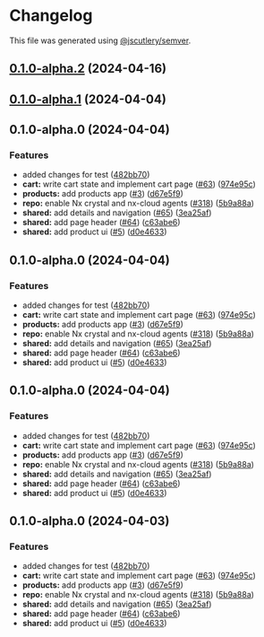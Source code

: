 # Changelog

This file was generated using [@jscutlery/semver](https://github.com/jscutlery/semver).

## [0.1.0-alpha.2](https://github.com/janasarcanys/nx-examples-test/compare/v0.1.0-alpha.1...v0.1.0-alpha.2) (2024-04-16)

## [0.1.0-alpha.1](https://github.com/janasarcanys/nx-examples-test/compare/v0.1.0-alpha.0...v0.1.0-alpha.1) (2024-04-04)

## 0.1.0-alpha.0 (2024-04-04)


### Features

* added changes for test ([482bb70](https://github.com/janasarcanys/nx-examples-test/commit/482bb7006f1c4eac874ae7d9738a3509c75c4409))
* **cart:** write cart state and implement cart page ([#63](https://github.com/janasarcanys/nx-examples-test/issues/63)) ([974e95c](https://github.com/janasarcanys/nx-examples-test/commit/974e95ca5b2804063839e52277e90f1130d3a6e9))
* **products:** add products app ([#3](https://github.com/janasarcanys/nx-examples-test/issues/3)) ([d67e5f9](https://github.com/janasarcanys/nx-examples-test/commit/d67e5f93a7ef0d6b2a6eafb568fa146963b97718))
* **repo:** enable Nx crystal and nx-cloud agents ([#318](https://github.com/janasarcanys/nx-examples-test/issues/318)) ([5b9a88a](https://github.com/janasarcanys/nx-examples-test/commit/5b9a88a7eb4b06e81dc07cb78b7d74653ffe2312))
* **shared:** add details and navigation ([#65](https://github.com/janasarcanys/nx-examples-test/issues/65)) ([3ea25af](https://github.com/janasarcanys/nx-examples-test/commit/3ea25af610969ad943b5848c853041f2c3812b3d))
* **shared:** add page header ([#64](https://github.com/janasarcanys/nx-examples-test/issues/64)) ([c63abe6](https://github.com/janasarcanys/nx-examples-test/commit/c63abe62eaee8ef3aa91b40b97fc8a8fee1a0857))
* **shared:** add product ui ([#5](https://github.com/janasarcanys/nx-examples-test/issues/5)) ([d0e4633](https://github.com/janasarcanys/nx-examples-test/commit/d0e46339fd2e96d883e68e1fb48cde5d14890180))

## 0.1.0-alpha.0 (2024-04-04)


### Features

* added changes for test ([482bb70](https://github.com/janasarcanys/nx-examples-test/commit/482bb7006f1c4eac874ae7d9738a3509c75c4409))
* **cart:** write cart state and implement cart page ([#63](https://github.com/janasarcanys/nx-examples-test/issues/63)) ([974e95c](https://github.com/janasarcanys/nx-examples-test/commit/974e95ca5b2804063839e52277e90f1130d3a6e9))
* **products:** add products app ([#3](https://github.com/janasarcanys/nx-examples-test/issues/3)) ([d67e5f9](https://github.com/janasarcanys/nx-examples-test/commit/d67e5f93a7ef0d6b2a6eafb568fa146963b97718))
* **repo:** enable Nx crystal and nx-cloud agents ([#318](https://github.com/janasarcanys/nx-examples-test/issues/318)) ([5b9a88a](https://github.com/janasarcanys/nx-examples-test/commit/5b9a88a7eb4b06e81dc07cb78b7d74653ffe2312))
* **shared:** add details and navigation ([#65](https://github.com/janasarcanys/nx-examples-test/issues/65)) ([3ea25af](https://github.com/janasarcanys/nx-examples-test/commit/3ea25af610969ad943b5848c853041f2c3812b3d))
* **shared:** add page header ([#64](https://github.com/janasarcanys/nx-examples-test/issues/64)) ([c63abe6](https://github.com/janasarcanys/nx-examples-test/commit/c63abe62eaee8ef3aa91b40b97fc8a8fee1a0857))
* **shared:** add product ui ([#5](https://github.com/janasarcanys/nx-examples-test/issues/5)) ([d0e4633](https://github.com/janasarcanys/nx-examples-test/commit/d0e46339fd2e96d883e68e1fb48cde5d14890180))

## 0.1.0-alpha.0 (2024-04-04)


### Features

* added changes for test ([482bb70](https://github.com/janasarcanys/nx-examples-test/commit/482bb7006f1c4eac874ae7d9738a3509c75c4409))
* **cart:** write cart state and implement cart page ([#63](https://github.com/janasarcanys/nx-examples-test/issues/63)) ([974e95c](https://github.com/janasarcanys/nx-examples-test/commit/974e95ca5b2804063839e52277e90f1130d3a6e9))
* **products:** add products app ([#3](https://github.com/janasarcanys/nx-examples-test/issues/3)) ([d67e5f9](https://github.com/janasarcanys/nx-examples-test/commit/d67e5f93a7ef0d6b2a6eafb568fa146963b97718))
* **repo:** enable Nx crystal and nx-cloud agents ([#318](https://github.com/janasarcanys/nx-examples-test/issues/318)) ([5b9a88a](https://github.com/janasarcanys/nx-examples-test/commit/5b9a88a7eb4b06e81dc07cb78b7d74653ffe2312))
* **shared:** add details and navigation ([#65](https://github.com/janasarcanys/nx-examples-test/issues/65)) ([3ea25af](https://github.com/janasarcanys/nx-examples-test/commit/3ea25af610969ad943b5848c853041f2c3812b3d))
* **shared:** add page header ([#64](https://github.com/janasarcanys/nx-examples-test/issues/64)) ([c63abe6](https://github.com/janasarcanys/nx-examples-test/commit/c63abe62eaee8ef3aa91b40b97fc8a8fee1a0857))
* **shared:** add product ui ([#5](https://github.com/janasarcanys/nx-examples-test/issues/5)) ([d0e4633](https://github.com/janasarcanys/nx-examples-test/commit/d0e46339fd2e96d883e68e1fb48cde5d14890180))

## 0.1.0-alpha.0 (2024-04-03)


### Features

* added changes for test ([482bb70](https://github.com/janasarcanys/nx-examples-test/commit/482bb7006f1c4eac874ae7d9738a3509c75c4409))
* **cart:** write cart state and implement cart page ([#63](https://github.com/janasarcanys/nx-examples-test/issues/63)) ([974e95c](https://github.com/janasarcanys/nx-examples-test/commit/974e95ca5b2804063839e52277e90f1130d3a6e9))
* **products:** add products app ([#3](https://github.com/janasarcanys/nx-examples-test/issues/3)) ([d67e5f9](https://github.com/janasarcanys/nx-examples-test/commit/d67e5f93a7ef0d6b2a6eafb568fa146963b97718))
* **repo:** enable Nx crystal and nx-cloud agents ([#318](https://github.com/janasarcanys/nx-examples-test/issues/318)) ([5b9a88a](https://github.com/janasarcanys/nx-examples-test/commit/5b9a88a7eb4b06e81dc07cb78b7d74653ffe2312))
* **shared:** add details and navigation ([#65](https://github.com/janasarcanys/nx-examples-test/issues/65)) ([3ea25af](https://github.com/janasarcanys/nx-examples-test/commit/3ea25af610969ad943b5848c853041f2c3812b3d))
* **shared:** add page header ([#64](https://github.com/janasarcanys/nx-examples-test/issues/64)) ([c63abe6](https://github.com/janasarcanys/nx-examples-test/commit/c63abe62eaee8ef3aa91b40b97fc8a8fee1a0857))
* **shared:** add product ui ([#5](https://github.com/janasarcanys/nx-examples-test/issues/5)) ([d0e4633](https://github.com/janasarcanys/nx-examples-test/commit/d0e46339fd2e96d883e68e1fb48cde5d14890180))
